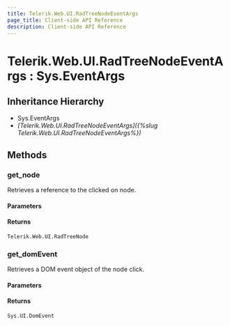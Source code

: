 ```yaml
---
title: Telerik.Web.UI.RadTreeNodeEventArgs 
page_title: Client-side API Reference
description: Client-side API Reference
---
```


# Telerik.Web.UI.RadTreeNodeEventArgs : Sys.EventArgs

## Inheritance Hierarchy

* Sys.EventArgs
* *[Telerik.Web.UI.RadTreeNodeEventArgs]({%slug Telerik.Web.UI.RadTreeNodeEventArgs%})*

## Methods

### get_node

Retrieves a reference to the clicked on node. 

#### Parameters

#### Returns

`Telerik.Web.UI.RadTreeNode` 

### get_domEvent

Retrieves a DOM event object of the node click.

#### Parameters

#### Returns

`Sys.UI.DomEvent`